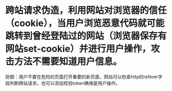 # 跨站请求伪造，利用网站对浏览器的信任（cookie），当用户浏览恶意代码就可能跳转到曾经登陆过的网站（浏览器保存有网站set-cookie）并进行用户操作，攻击方法不需要知道用户信息。
防御：用户不要在危险的页面打开重要的新页面，网站可以检查http的referer字段判断跨站请求，也可以添加校验token确保是用户操作。
